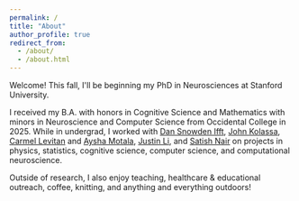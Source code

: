 ```yaml
---
permalink: /
title: "About"
author_profile: true
redirect_from: 
  - /about/
  - /about.html
---
```


Welcome! This fall, I'll be beginning my PhD in Neurosciences at Stanford University. 

I received my B.A. with honors in Cognitive Science and Mathematics with minors in Neuroscience and Computer Science from Occidental College in 2025. While in undergrad, I worked with [Dan Snowden Ifft](https://www.oxy.edu/academics/faculty/daniel-snowden-ifft), [John Kolassa](https://statistics.rutgers.edu/people-pages/faculty/people/395-john-kolassa), [Carmel Levitan](https://www.oxy.edu/academics/faculty/carmel-levitan) and [Aysha Motala](https://www.stir.ac.uk/people/1791684), [Justin Li](https://www.oxy.edu/academics/faculty/justin-li), and [Satish Nair](https://nairs.mufaculty.umsystem.edu/home) on projects in physics, statistics, cognitive science, computer science, and computational neuroscience. 

Outside of research, I also enjoy teaching, healthcare & educational outreach, coffee, knitting, and anything and everything outdoors!
